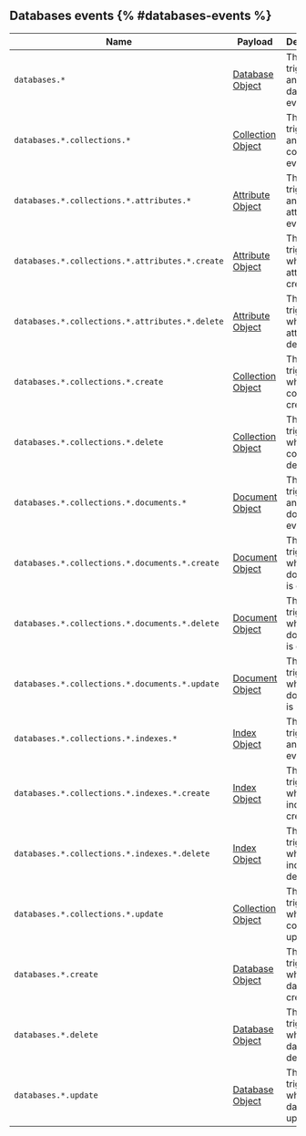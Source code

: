 ## Databases events {% #databases-events %}

| Name            | Payload                        | Description                             |
| ----------------------------------------- | ------------------------------ | --------------------------------------- |
| `databases.*`                             | [Database Object](/docs/models/database)     | This event triggers on any database event. |
| `databases.*.collections.*`               | [Collection Object](/docs/models/collection) | This event triggers on any collection event. |
| `databases.*.collections.*.attributes.*`  | [Attribute Object](/docs/models/attribute)   | This event triggers on any attributes event. |
| `databases.*.collections.*.attributes.*.create` | [Attribute Object](/docs/models/attribute)   | This event triggers when an attribute is created. |
| `databases.*.collections.*.attributes.*.delete` | [Attribute Object](/docs/models/attribute)   | This event triggers when an attribute is deleted. |
| `databases.*.collections.*.create`       | [Collection Object](/docs/models/collection) | This event triggers when a collection is created. |
| `databases.*.collections.*.delete`       | [Collection Object](/docs/models/collection) | This event triggers when a collection is deleted. |
| `databases.*.collections.*.documents.*`  | [Document Object](/docs/models/document)     | This event triggers on any documents event. |
| `databases.*.collections.*.documents.*.create` | [Document Object](/docs/models/document)     | This event triggers when a document is created. |
| `databases.*.collections.*.documents.*.delete` | [Document Object](/docs/models/document)     | This event triggers when a document is deleted. |
| `databases.*.collections.*.documents.*.update` | [Document Object](/docs/models/document)     | This event triggers when a document is updated. |
| `databases.*.collections.*.indexes.*`     | [Index Object](/docs/models/index)         | This event triggers on any indexes event. |
| `databases.*.collections.*.indexes.*.create` | [Index Object](/docs/models/index)         | This event triggers when an index is created. |
| `databases.*.collections.*.indexes.*.delete` | [Index Object](/docs/models/index)         | This event triggers when an index is deleted. |
| `databases.*.collections.*.update`        | [Collection Object](/docs/models/collection) | This event triggers when a collection is updated. |
| `databases.*.create`                     | [Database Object](/docs/models/database)     | This event triggers when a database is created. |
| `databases.*.delete`                     | [Database Object](/docs/models/database)     | This event triggers when a database is deleted. |
| `databases.*.update`                     | [Database Object](/docs/models/database)     | This event triggers when a database is updated. |
